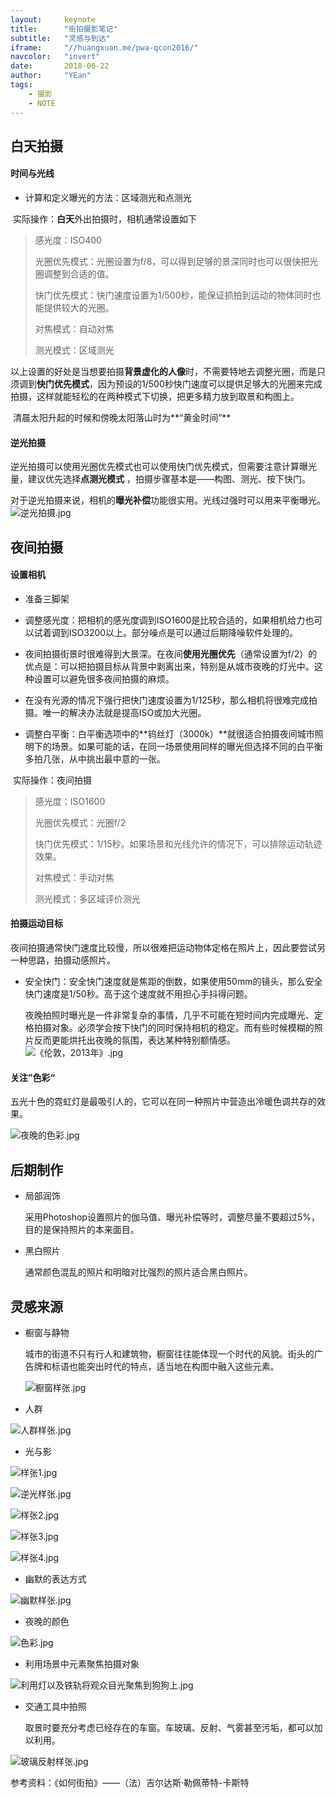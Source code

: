 ```yaml
---
layout:     keynote
title:      "街拍摄影笔记"
subtitle:   "灵感与到达"
iframe:     "//huangxuan.me/pwa-qcon2016/"
navcolor:   "invert"
date:       2018-06-22
author:     "YEan"
tags:
    - 摄影
    - NOTE
---
```



## 白天拍摄

#### 时间与光线

* 计算和定义曝光的方法：区域测光和点测光

​	实际操作：**白天**外出拍摄时，相机通常设置如下

> 感光度：ISO400
>
> 光圈优先模式：光圈设置为f/8，可以得到足够的景深同时也可以很快把光圈调整到合适的值。
>
> 快门优先模式：快门速度设置为1/500秒，能保证抓拍到运动的物体同时也能提供较大的光圈。
>
> 对焦模式：自动对焦
>
> 测光模式：区域测光

​       以上设置的好处是当想要拍摄**背景虚化的人像**时，不需要特地去调整光圈，而是只须调到**快门优先模式**，因为预设的1/500秒快门速度可以提供足够大的光圈来完成拍摄，这样就能轻松的在两种模式下切换，把更多精力放到取景和构图上。

​       清晨太阳升起的时候和傍晚太阳落山时为**“黄金时间”**

#### 逆光拍摄

​       逆光拍摄可以使用光圈优先模式也可以使用快门优先模式，但需要注意计算曝光量，建议优先选择**点测光模式** ，拍摄步骤基本是——构图、测光、按下快门。

​       对于逆光拍摄来说，相机的**曝光补偿**功能很实用。光线过强时可以用来平衡曝光。    
![逆光拍摄.jpg](https://upload-images.jianshu.io/upload_images/1083955-f18b796315ad2831.jpg?imageMogr2/auto-orient/strip%7CimageView2/2/w/1240)

## 夜间拍摄

#### 设置相机

* 准备三脚架

* 调整感光度：把相机的感光度调到ISO1600是比较合适的，如果相机给力也可以试着调到ISO3200以上。部分噪点是可以通过后期降噪软件处理的。

* 夜间拍摄街景时很难得到大景深。在夜间**使用光圈优先**（通常设置为f/2）的优点是：可以把拍摄目标从背景中剥离出来，特别是从城市夜晚的灯光中。这种设置可以避免很多夜间拍摄的麻烦。

* 在没有光源的情况下强行把快门速度设置为1/125秒，那么相机将很难完成拍摄。唯一的解决办法就是提高ISO或加大光圈。

* 调整白平衡：白平衡选项中的**钨丝灯（3000k）**就很适合拍摄夜间城市照明下的场景。如果可能的话，在同一场景使用同样的曝光但选择不同的白平衡多拍几张，从中挑出最中意的一张。

​	实际操作：夜间拍摄

> 感光度：ISO1600
>
> 光圈优先模式：光圈f/2
>
> 快门优先模式：1/15秒。如果场景和光线允许的情况下，可以排除运动轨迹效果。
>
> 对焦模式：手动对焦
>
> 测光模式：多区域评价测光

#### 拍摄运动目标

​       夜间拍摄通常快门速度比较慢，所以很难把运动物体定格在照片上，因此要尝试另一种思路，拍摄动感照片。

* 安全快门：安全快门速度就是焦距的倒数，如果使用50mm的镜头，那么安全快门速度是1/50秒。高于这个速度就不用担心手抖得问题。

  夜晚拍照时曝光是一件非常复杂的事情，几乎不可能在短时间内完成曝光、定格拍摄对象。必须学会按下快门的同时保持相机的稳定。而有些时候模糊的照片反而更能烘托出夜晚的氛围，表达某种特别额情感。
![《伦敦，2013年》.jpg](https://upload-images.jianshu.io/upload_images/1083955-7bace61e62d0f8a1.jpg?imageMogr2/auto-orient/strip%7CimageView2/2/w/1240)

#### 关注”色彩“

​	五光十色的霓虹灯是最吸引人的，它可以在同一种照片中营造出冷暖色调共存的效果。

![夜晚的色彩.jpg](https://upload-images.jianshu.io/upload_images/1083955-1191d9a5b93499ec.jpg?imageMogr2/auto-orient/strip%7CimageView2/2/w/1240)

## 后期制作

* 局部润饰

  采用Photoshop设置照片的伽马值、曝光补偿等时，调整尽量不要超过5%，目的是保持照片的本来面目。

* 黑白照片

  通常颜色混乱的照片和明暗对比强烈的照片适合黑白照片。

## 灵感来源

* 橱窗与静物

  城市的街道不只有行人和建筑物，橱窗往往能体现一个时代的风貌。街头的广告牌和标语也能突出时代的特点，适当地在构图中融入这些元素。

  ![橱窗样张.jpg](https://upload-images.jianshu.io/upload_images/1083955-1ec89e653a885ce1.jpg?imageMogr2/auto-orient/strip%7CimageView2/2/w/1240)

* 人群

 ![人群样张.jpg](https://upload-images.jianshu.io/upload_images/1083955-6c5c49c03d4e5806.jpg?imageMogr2/auto-orient/strip%7CimageView2/2/w/1240)


* 光与影

![样张1.jpg](https://upload-images.jianshu.io/upload_images/1083955-2a68c4f9be03c345.jpg?imageMogr2/auto-orient/strip%7CimageView2/2/w/1240)

![逆光样张.jpg](https://upload-images.jianshu.io/upload_images/1083955-1b52d92f3d4b272e.jpg?imageMogr2/auto-orient/strip%7CimageView2/2/w/1240)

![样张2.jpg](https://upload-images.jianshu.io/upload_images/1083955-0358ab10b47a2d3e.jpg?imageMogr2/auto-orient/strip%7CimageView2/2/w/1240)

![样张3.jpg](https://upload-images.jianshu.io/upload_images/1083955-c249b6b2be97fa5b.jpg?imageMogr2/auto-orient/strip%7CimageView2/2/w/1240)

![样张4.jpg](https://upload-images.jianshu.io/upload_images/1083955-79edeb90e64be252.jpg?imageMogr2/auto-orient/strip%7CimageView2/2/w/1240)


* 幽默的表达方式

![幽默样张.jpg](https://upload-images.jianshu.io/upload_images/1083955-8e5f73f9af8914cc.jpg?imageMogr2/auto-orient/strip%7CimageView2/2/w/1240)


* 夜晚的颜色

![色彩.jpg](https://upload-images.jianshu.io/upload_images/1083955-01ed38c5deb6d362.jpg?imageMogr2/auto-orient/strip%7CimageView2/2/w/1240)

* 利用场景中元素聚焦拍摄对象

![利用灯以及铁轨将观众目光聚焦到狗狗上.jpg](https://upload-images.jianshu.io/upload_images/1083955-ce536d838c5828a0.jpg?imageMogr2/auto-orient/strip%7CimageView2/2/w/1240)

* 交通工具中拍照

  取景时要充分考虑已经存在的车窗。车玻璃、反射、气雾甚至污垢，都可以加以利用。

![玻璃反射样张.jpg](https://upload-images.jianshu.io/upload_images/1083955-38e1c049a3e295fd.jpg?imageMogr2/auto-orient/strip%7CimageView2/2/w/1240)

参考资料：《如何街拍》——（法）吉尔达斯·勒佩蒂特-卡斯特

